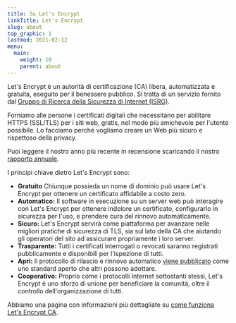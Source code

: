 ```yaml
---
title: Su Let's Encrypt
linkTitle: Let's Encrypt
slug: about
top_graphic: 1
lastmod: 2021-02-12
menu:
  main:
    weight: 10
    parent: about
---
```


Let's Encrypt è un autorità di certificazione (CA) libera, automatizzata e gratuita, eseguito per il benessere pubblico. Si tratta di un servizio fornito dal [Gruppo di Ricerca della Sicurezza di Internet (ISRG)](https://www.abetterinternet.org/).

Forniamo alle persone i certificati digitali che necessitano per abilitare HTTPS (SSL/TLS) per i siti web, gratis, nel modo più amichevole per l'utente possibile. Lo facciamo perché vogliamo creare un Web più sicuro e rispettoso della privacy.

Puoi leggere il nostro anno più recente in recensione scaricando il nostro [rapporto annuale](https://www.abetterinternet.org/annual-reports/).

I principi chiave dietro Let's Encrypt sono:

* <strong>Gratuito</strong> Chiunque possieda un nome di dominio può usare Let's Encrypt per ottenere un certificato affidabile a costo zero.
* <strong>Automatico:</strong> Il software in esecuzione su un server web può interagire con Let's Encrypt per ottenere indolore un certificato, configurarlo in sicurezza per l'uso, e prendere cura del rinnovo automaticamente.
* <strong>Sicuro:</strong> Let's Encrypt servirà come piattaforma per avanzare nelle migliori pratiche di sicurezza di TLS, sia sul lato della CA che aiutando gli operatori del sito ad assicurare propriamente i loro server.
* <strong>Trasparente:</strong> Tutti i certificati interrogati o revocati saranno registrati pubblicamente e disponibili per l'ispezione di tutti.
* <strong>Apri:</strong> Il protocollo di rilascio e rinnovo automatico [viene pubblicato](https://tools.ietf.org/html/rfc8555) come uno standard aperto che altri possono adottare.
* <strong>Cooperativo:</strong> Proprio come i protocolli Internet sottostanti stessi, Let's Encrypt è uno sforzo di unione per beneficiare la comunità, oltre il controllo dell'organizzazione di tutti.

Abbiamo una pagina con informazioni più dettagliate su [come funziona Let's Encrypt CA](/how-it-works).
